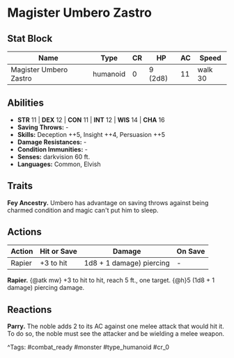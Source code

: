 # Magister Umbero Zastro

## Stat Block

| Name | Type | CR | HP | AC | Speed |
|------|------|----|----|----|-------|
| Magister Umbero Zastro | humanoid | 0 | 9 (2d8) | 11 | walk 30 |

## Abilities

- **STR** 11 | **DEX** 12 | **CON** 11 | **INT** 12 | **WIS** 14 | **CHA** 16
- **Saving Throws:** -  
- **Skills:** Deception ++5, Insight ++4, Persuasion ++5  
- **Damage Resistances:** -  
- **Condition Immunities:** -  
- **Senses:** darkvision 60 ft.  
- **Languages:** Common, Elvish

## Traits

**Fey Ancestry.** Umbero has advantage on saving throws against being charmed condition and magic can't put him to sleep.


## Actions

| Action | Hit or Save | Damage | On Save |
|--------|--------------|--------|----------|
| Rapier | +3 to hit | 1d8 + 1 damage) piercing | - |

**Rapier.** {@atk mw} +3 to hit to hit, reach 5 ft., one target. {@h}5 (1d8 + 1 damage) piercing damage.

## Reactions

**Parry.** The noble adds 2 to its AC against one melee attack that would hit it. To do so, the noble must see the attacker and be wielding a melee weapon.



^Tags: #combat_ready #monster #type_humanoid #cr_0